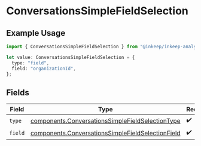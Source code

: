 # ConversationsSimpleFieldSelection

## Example Usage

```typescript
import { ConversationsSimpleFieldSelection } from "@inkeep/inkeep-analytics/models/components";

let value: ConversationsSimpleFieldSelection = {
  type: "field",
  field: "organizationId",
};
```

## Fields

| Field                                                                                                                  | Type                                                                                                                   | Required                                                                                                               | Description                                                                                                            |
| ---------------------------------------------------------------------------------------------------------------------- | ---------------------------------------------------------------------------------------------------------------------- | ---------------------------------------------------------------------------------------------------------------------- | ---------------------------------------------------------------------------------------------------------------------- |
| `type`                                                                                                                 | [components.ConversationsSimpleFieldSelectionType](../../models/components/conversationssimplefieldselectiontype.md)   | :heavy_check_mark:                                                                                                     | N/A                                                                                                                    |
| `field`                                                                                                                | [components.ConversationsSimpleFieldSelectionField](../../models/components/conversationssimplefieldselectionfield.md) | :heavy_check_mark:                                                                                                     | N/A                                                                                                                    |